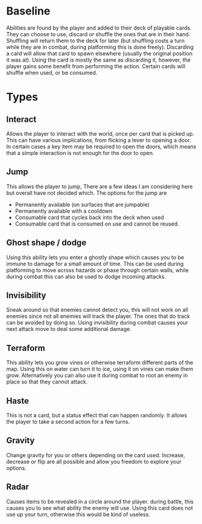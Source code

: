 # Baseline

Abilities are found by the player and added to their deck of playable cards. They can choose to use, discard or shuffle the ones that are in their hand. Shuffling will return them to the deck for later (but shuffling costs a turn while they are in combat, during platforming this is done freely). Discarding a card will allow that card to spawn elsewhere (usually the original position it was at).
Using the card is mostly the same as discarding it, however, the player gains some benefit from performing the action. Certain cards will shuffle when used, or be consumed.
# Types

## Interact
Allows the player to interact with the world, once per card that is picked up. This can have various implications, from flicking a lever to opening a door. In certain cases a key item may be required to open the doors, which means that a simple interaction is not enough for the door to open.

## Jump
This allows the player to jump, There are a few ideas I am considering here but overall have not decided which. The options for the jump are
- Permanently available (on surfaces that are jumpable)
- Permanently available  with a cooldown
- Consumable card that cycles back into the deck when used
- Consumable card that is consumed on use and cannot be reused.

## Ghost shape / dodge
Using this ability lets you enter a ghostly shape which causes you to be immune to damage for a small amount of time. This can be used during platforming to move across hazards or phase through certain walls, while during combat this can also be used to dodge incoming attacks.

## Invisibility
Sneak around so that enemies cannot detect you, this will not work on all enemies since not all enemies will track the player. The ones that do track can be avoided by doing so. Using invisibility during combat causes your next attack move to deal some additional damage.

## Terraform
This ability lets you grow vines or otherwise terraform different parts of the map. Using this on water can turn it to ice, using it on vines can make them grow. Alternatively you can also use it during combat to root an enemy in place so that they cannot attack.

## Haste
This is not a card, but a status effect that can happen randomly. It allows the player to take a second action for a few turns.

## Gravity
Change gravity for you or others depending on the card used. Increase, decrease or flip are all possible and allow you freedom to explore your options.

## Radar
Causes items to be revealed in a circle around the player. during battle, this causes you to see what ability the enemy will use. Using this card does not use up your turn, otherwise this would be kind of useless.